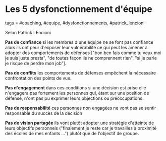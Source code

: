 # Les 5 dysfonctionnement d'équipe
tags = #coaching, #equipe, #dysfonctionnements, #patrick_lencioni

Selon Patrick LEncioni

**Pas de confiance**
si les membres d'une équipe ne se font pas confiance alors ils ont peur d'exposer leur vulnérabilité ce qui peut les amener à adopter des comportements de défenses ["bon ben fais comme tu veux moi je suis juste presta", "de toutes façon ils ne comprennent rien", "si je parle je risque de perdre mon job"].

**Pas de conflits**
les comportements de défenses empêchent la nécessaire confrontation des points de vue.

**Pas d'engagement**
dans ces conditions si une décision est prise elle n'engagera pas fortement les personnes qui, étant sur une position de défense, n'ont pas pu exprimer leurs objections ou préoccupations.

**Pas de responsabilité**
ces personnes non engagées ne vont pas se sentir responsable du succès de la décision

**Pas de vision partagée**
ils vont plutôt adopter une stratégie d'atteinte de leurs objectifs personnels ("finalement je reste car je travailles à proximité des écoles de mes enfants ...") plutôt que de l'objectif de groupe.

